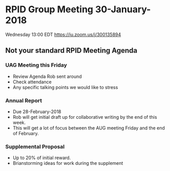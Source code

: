 # RPID Group Meeting 30-January-2018

Wednesday 13:00 EDT https://iu.zoom.us/j/300135894

## Not your standard RPID Meeting Agenda

### UAG Meeting this Friday
   * Review Agenda Rob sent around
   * Check attendance
   * Any specific talking points we would like to stress
   
### Annual Report
   * Due 28-February-2018
   * Rob will get initial draft up for collaborative writing by the end of this week. 
   * This will get a lot of focus between the AUG meeting Friday and the end of February. 
   
### Supplemental Proposal
   * Up to 20% of initial reward.
   * Brianstorming ideas for work during the supplement

